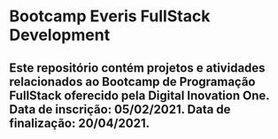 # Bootcamp Everis FullStack Development 

## Este repositório contém projetos e atividades relacionados ao Bootcamp de Programação FullStack oferecido pela Digital Inovation One. Data de inscrição: 05/02/2021. Data de finalização: 20/04/2021. 
